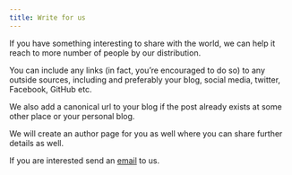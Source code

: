 ```yaml
---
title: Write for us
---
```


If you have something interesting to share with the world, we can help it reach to more number of people by our distribution.

You can include any links (in fact, you’re encouraged to do so) to any outside sources, including and preferably your blog, social media, twitter, Facebook, GitHub etc.

We also add a canonical url to your blog if the post already exists at some other place or your personal blog.

We will create an author page for you as well where you can share further details as well.

If you are interested send an [email](mailto:pythonprogrammingorg@gmail.com) to us.